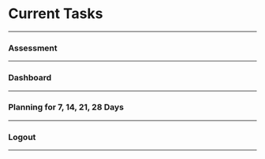 # Current Tasks

---

### **Assessment**

---

### **Dashboard**

---

### **Planning for 7, 14, 21, 28 Days**

---

### **Logout**

---
